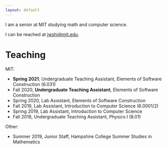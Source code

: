 ```yaml
---
layout: default
---
```


I am a senior at MIT studying math and computer science.

I can be reached at <jwshi@mit.edu>. 

# Teaching

MIT:
- **Spring 2021**, Undergraduate Teaching Assistant, Elements of Software Construction (6.031)
- Fall 2020, **Undergraduate Teaching Assistant**, Elements of Software Construction
- Spring 2020, Lab Assistant, Elements of Software Construction 
- Fall 2019, Lab Assistant, Introduction to Computer Science (6.0001/2) 
- Spring 2019, Lab Assistant, Introduction to Computer Science 
- Fall 2018, Undergraduate Teaching Assistant, Physics I (8.01)

Other: 
- Summer 2019, Junior Staff, Hampshire College Summer Studies in Mathematics
